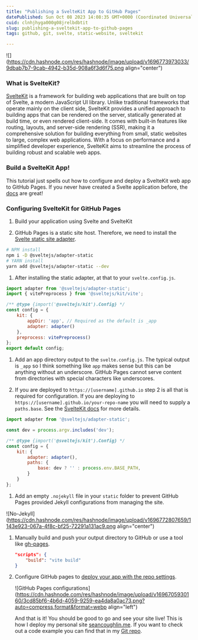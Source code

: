 ```yaml
---
title: "Publishing a SvelteKit App to GitHub Pages"
datePublished: Sun Oct 08 2023 14:08:35 GMT+0000 (Coordinated Universal Time)
cuid: clnhjhyga000g08jrelbdbtit
slug: publishing-a-sveltekit-app-to-github-pages
tags: github, git, svelte, static-website, sveltekit

---
```


![](https://cdn.hashnode.com/res/hashnode/image/upload/v1696773973033/9dbab7b7-9cab-4942-b35d-908a6f3d6f75.png align="center")

### What is SvelteKit?

[SvelteKit](https://kit.svelte.dev/docs/introduction) is a framework for building web applications that are built on top of Svelte, a modern JavaScript UI library. Unlike traditional frameworks that operate mainly on the client side, SvelteKit provides a unified approach to building apps that can be rendered on the server, statically generated at build time, or even rendered client-side. It comes with built-in features like routing, layouts, and server-side rendering (SSR), making it a comprehensive solution for building everything from small, static websites to large, complex web applications. With a focus on performance and a simplified developer experience, SvelteKit aims to streamline the process of building robust and scalable web apps.

### Build a SvelteKit App!

This tutorial just spells out how to configure and deploy a SvelteKit web app to GitHub Pages. If you never have created a Svelte application before, the [docs](https://kit.svelte.dev/docs/creating-a-project) are great!

### Configuring SvelteKit for GitHub Pages

1. Build your application using Svelte and SvelteKit
    
2. GitHub Pages is a static site host. Therefore, we need to install the [Svelte static site adapter](https://kit.svelte.dev/docs/adapters).
    

```bash
# NPM install
npm i -D @sveltejs/adapter-static
# YARN install
yarn add @sveltejs/adapter-static --dev
```

1. After installing the static adapter, at that to your `svelte.config.js`.
    

```javascript
import adapter from '@sveltejs/adapter-static';
import { vitePreprocess } from '@sveltejs/kit/vite';

/** @type {import('@sveltejs/kit').Config} */
const config = {
    kit: {
        appDir: 'app', // Required as the default is _app
        adapter: adapter()
    },
    preprocess: vitePreprocess()
};
export default config;
```

1. Add an app directory output to the `svelte.config.js`. The typical output is `_app` so I think something like `app` makes sense but this can be anything without an underscore. GitHub Pages cannot serve content from directories with special characters like underscores.
    
2. If you are deployed to `https://[username].github.io` step 2 is all that is required for configuration. If you are deploying to `https://[username].github.io/your-repo-name` you will need to supply a `paths.base`. See the [SvelteKit docs](https://kit.svelte.dev/docs/adapter-static#github-pages) for more details.
    

```javascript
import adapter from '@sveltejs/adapter-static';

const dev = process.argv.includes('dev');

/** @type {import('@sveltejs/kit').Config} */
const config = {
	kit: {
		adapter: adapter(),
		paths: {
			base: dev ? '' : process.env.BASE_PATH,
		}
	}
};
```

1. Add an empty `.nojekyll` file in your `static` folder to prevent GitHub Pages provided Jekyll configurations from managing the site.
    

![No-Jekyll](https://cdn.hashnode.com/res/hashnode/image/upload/v1696772807659/1143e923-067a-4f8c-bf25-72291a131ac9.png align="center")

1. Manually build and push your output directory to GitHub or use a tool like [gh-pages](https://blog.seancoughlin.me/deploying-to-github-pages-using-gh-pages).
    
    ```json
    "scripts": {
        "build": "vite build"
    }
    ```
    
2. Configure GitHub pages to [deploy your app with the repo settings](https://blog.seancoughlin.me/building-a-personal-website-with-github-pages).
    
    ![GitHub Pages configurations](https://cdn.hashnode.com/res/hashnode/image/upload/v1696705930160/3cd85bf6-4b6d-4059-9259-ea4da8a0ac73.png?auto=compress,format&format=webp align="left")
    
    And that is it! You should be good to go and see your site live! This is how I deploy my personal site [seancoughlin.me](https://seancoughlin.me). If you want to check out a code example you can find that in my [Git repo](https://github.com/Scc33/Scc33.github.io).